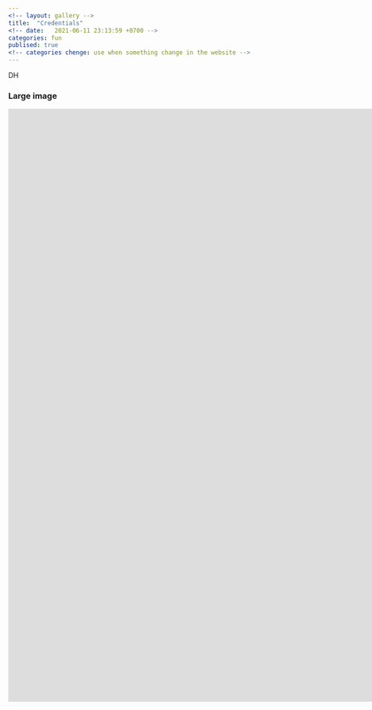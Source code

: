 ```yaml
---
<!-- layout: gallery -->
title:  "Credentials"
<!-- date:   2021-06-11 23:13:59 +0700 -->
categories: fun
publised: true
<!-- categories chenge: use when something change in the website -->
---
```


DH

### Large image

<embed src="https://oattao.github.io/dh.pdf" width="1660" height="1192px" />

<!-- <img src="images/certifications/dh.png" class="img-responsive" alt=""> </div> -->


<!-- ![](https://github.com/oattao/oattao.github.io/blob/master/images/certifications/dh.png) -->